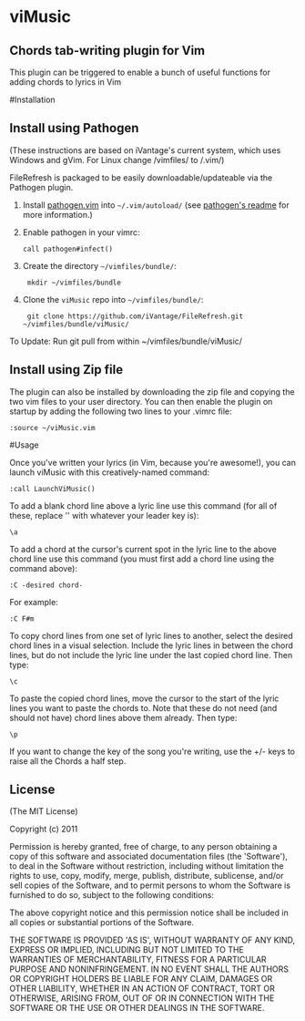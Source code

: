 # viMusic
## Chords tab-writing plugin for Vim

This plugin can be triggered to enable a bunch of useful functions for adding chords to lyrics in Vim

#Installation

## Install using Pathogen 

(These instructions are based on iVantage's current system, which uses Windows and gVim. For Linux change /vimfiles/ to /.vim/)

FileRefresh is packaged to be easily downloadable/updateable via the Pathogen plugin.

1. Install [pathogen.vim] into `~/.vim/autoload/` (see [pathogen's
   readme][install-pathogen] for more information.)

[pathogen.vim]: http://www.vim.org/scripts/script.php?script_id=2332
[install-pathogen]: https://github.com/tpope/vim-pathogen#installation

2. Enable pathogen in your vimrc:

   ```vim
   call pathogen#infect()
   ```

3. Create the directory `~/vimfiles/bundle/`:

        mkdir ~/vimfiles/bundle

4. Clone the `viMusic` repo into `~/vimfiles/bundle/`:

        git clone https://github.com/iVantage/FileRefresh.git ~/vimfiles/bundle/viMusic/

To Update:
Run git pull from within ~/vimfiles/bundle/viMusic/

## Install using Zip file

The plugin can also be installed by downloading the zip file and copying the two vim files to your user directory. You can then enable the plugin on startup by adding the following two lines to your .vimrc file:
 
 ```vim
 :source ~/viMusic.vim
 ```

#Usage

Once you've written your lyrics (in Vim, because you're awesome!), you can launch viMusic with this creatively-named command:
```vim
:call LaunchViMusic() 
```

To add a blank chord line above a lyric line use this command (for all of these, replace '\' with whatever your leader key is):
```vim
\a
```

To add a chord at the cursor's current spot in the lyric line to the above chord line use this command (you must first add a chord line using the command above):
```vim
:C -desired chord-
```

For example:
```vim
:C F#m
```

To copy chord lines from one set of lyric lines to another, select the desired chord lines in a visual selection. Include the lyric lines in between the chord lines, but do not include the lyric line under the last copied chord line. Then type:
```vim
\c
```

To paste the copied chord lines, move the cursor to the start of the lyric lines you want to paste the chords to. Note that these do not need (and should not have) chord lines above them already. Then type:
```vim
\p
```

If you want to change the key of the song you're writing, use the +/- keys to raise all the Chords a half step.

## License 

(The MIT License)

Copyright (c) 2011

Permission is hereby granted, free of charge, to any person obtaining
a copy of this software and associated documentation files (the
'Software'), to deal in the Software without restriction, including
without limitation the rights to use, copy, modify, merge, publish,
distribute, sublicense, and/or sell copies of the Software, and to
permit persons to whom the Software is furnished to do so, subject to
the following conditions:

The above copyright notice and this permission notice shall be
included in all copies or substantial portions of the Software.

THE SOFTWARE IS PROVIDED 'AS IS', WITHOUT WARRANTY OF ANY KIND,
EXPRESS OR IMPLIED, INCLUDING BUT NOT LIMITED TO THE WARRANTIES OF
MERCHANTABILITY, FITNESS FOR A PARTICULAR PURPOSE AND NONINFRINGEMENT.
IN NO EVENT SHALL THE AUTHORS OR COPYRIGHT HOLDERS BE LIABLE FOR ANY
CLAIM, DAMAGES OR OTHER LIABILITY, WHETHER IN AN ACTION OF CONTRACT,
TORT OR OTHERWISE, ARISING FROM, OUT OF OR IN CONNECTION WITH THE
SOFTWARE OR THE USE OR OTHER DEALINGS IN THE SOFTWARE.